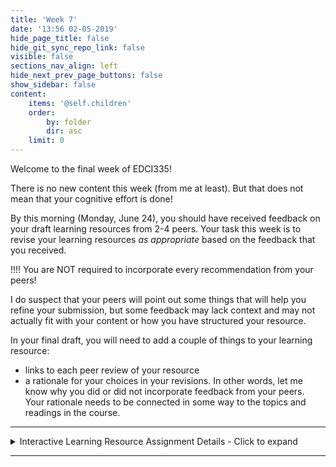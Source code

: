 ```yaml
---
title: 'Week 7'
date: '13:56 02-05-2019'
hide_page_title: false
hide_git_sync_repo_link: false
visible: false
sections_nav_align: left
hide_next_prev_page_buttons: false
show_sidebar: false
content:
    items: '@self.children'
    order:
        by: folder
        dir: asc
    limit: 0  
---
```


Welcome to the final week of EDCI335!

There is no new content this week (from me at least). But that does not mean that your cognitive effort is done!

By this morning (Monday, June 24), you should have received feedback on your draft learning resources from 2-4 peers. Your task this week is to revise your learning resources *as appropriate* based on the feedback that you received.

!!!! You are NOT required to incorporate every recommendation from your peers!

I do suspect that your peers will point out some things that will help you refine your submission, but some feedback may lack context and may not actually fit with your content or how you have structured your resource.

In your final draft, you will need to add a couple of things to your learning resource:

- links to each peer review of your resource
- a rationale for your choices in your revisions. In other words, let me know why you did or did not incorporate feedback from your peers. Your rationale needs to be connected in some way to the topics and readings in the course.

---

<details>
  <summary>Interactive Learning Resource Assignment Details - Click to expand</summary>
   [plugin:content-inject](/edci335/assignments/interactive-learning-resource)
</details>

---
